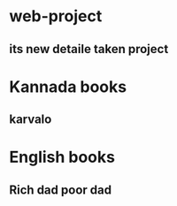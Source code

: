 # web-project

## its new detaile taken project

# Kannada books

## karvalo

# English books

## Rich dad poor dad

